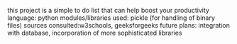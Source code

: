 this project is a simple to do list that can help boost your productivity
language: python
modules/libraries used: pickle (for handling of binary files)
sources consulted:w3schools, geeksforgeeks
future plans: integration with database, incorporation of more sophisticated libraries

